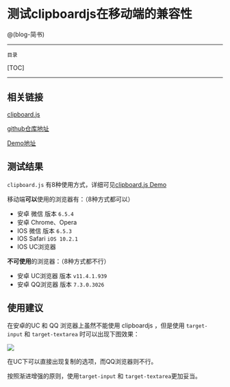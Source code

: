 # 测试clipboardjs在移动端的兼容性

@(blog-简书)

***

`目录`

[TOC]

***

## 相关链接
[clipboard.js](https://clipboardjs.com/)

[github仓库地址](https://github.com/NicholasNC/nicholasnc.github.com/tree/master/blogs/test_clipboardjs)

[Demo地址](http://nicholasnc.github.io/blogs/test_clipboardjs)

## 测试结果
`clipboard.js` 有8种使用方式，详细可见[clipboard.js Demo](https://github.com/zenorocha/clipboard.js/tree/master/demo)


移动端**可以**使用的浏览器有：（8种方式都可以）
- 安卓 微信 版本 `6.5.4`
- 安卓 Chrome、Opera
- IOS 微信 版本 `6.5.3`
- IOS Safari `iOS 10.2.1`
- IOS UC浏览器

**不可使用**的浏览器：（8种方式都不行）
- 安卓 UC浏览器 版本 `v11.4.1.939`
- 安卓 QQ浏览器 版本 `7.3.0.3026`

## 使用建议
在安卓的UC 和 QQ 浏览器上虽然不能使用 clipboardjs ，但是使用 `target-input` 和 `target-textarea` 时可以出现下图效果：

![](http://image.talkmoney.cn/2017-03-03/20170303084802.jpg)

在UC下可以直接出现复制的选项，而QQ浏览器则不行。

按照渐进增强的原则，使用`target-input` 和 `target-textarea`更加妥当。



